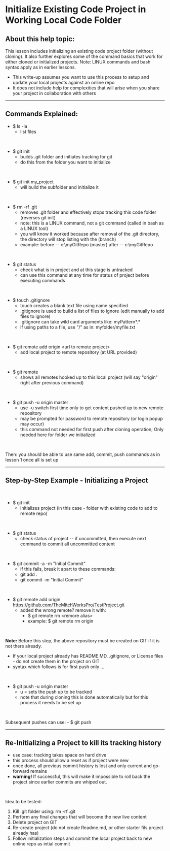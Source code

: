 # Initialize Existing Code Project in Working Local Code Folder

## About this help topic:  
This lesson includes initializing an existing code project folder (without cloning).
It also further explores some of the command basics that work for either cloned or initialized
projects.  Note:  LINUX commands and bash syntax apply as in earlier lessons.
<br/>

- This write-up assumes you want to use this process to setup and update your local projects against an online repo
- It does not include help for complexities that will arise when you share your project in collaboration with others

----
## Commands Explained:

- $ ls -la
  - list files
<br/>

- $ git init
  - builds .git folder and initiates tracking for git
  - do this from the folder you want to initialize
<br/>

- $ git init my_project
  - will build the subfolder and initialize it
<br/>

- $ rm -rf .git
  - removes .git folder and effectively stops tracking this code folder (reverses git init)
  - note:  this is a LINUX command, not a git command (called in bash as a LINUX tool)
  - you will know it worked because after removal of the .git directory, the directory will stop listing with the (branch) 
  - example:  before -- c:\myGitRepo (master)  after -- c:\myGitRepo 
<br/>
  
- $ git status
  - check what is in project and at this stage is untracked
  - can use this command at any time for status of project before executing commands
<br/>

- $ touch .gitignore
  - touch creates a blank text file using name specified
  - .gitignore is used to build a list of files to ignore (edit manually to add files to ignore)
  - .gitignore can take wild card arguments like:  myPattern*.*
  - if using paths to a file, use "/" as in:  myfolder/myfile.txt
<br/>
  
- $ git remote add origin \<url to remote project\>
  - add local project to remote repository (at URL provided)
<br/>
  
- $ git remote
  - shows all remotes hooked up to this local project (will say "origin" right after previous command)
<br/>

- $ git push -u origin master
  - use -u switch first time only to get content pushed up to new remote repository
  - may be prompted for password to remote repository (or login popup may occur)
  - this command not needed for first push after cloning operation;  Only needed here for folder we initialized
<br/>
  
Then: you should be able to use same add, commit, push commands as in lesson 1 once all is set up

----

## Step-by-Step Example - Initializing a Project
<br/>

- $ git init
  - initializes project (in this case - folder with existing code to add to remote repo)
<br/>
  
- $ git status
  - check status of project -- if uncommitted, then execute next command to commit all uncommitted content
<br/>

- $ git commit -a -m "Initial Commit"
  - if this fails, break it apart to these commands:
  - git add .
  - git commit -m "Initial Commit"
<br/>

- $ git remote add origin https://github.com/TheMitchWorksPro/TestProject.git
  - added the wrong remote?  remove it with:
    - $ git remote rm \<remore alias\>
    - example:  $ git remote rm origin
<br/>

**Note:**  Before this step, the above repository must be created on GIT if it is not there already.
- If your local project already has README.MD, .gitignore, or License files - do not create them in the project on GIT
- syntax which follows is for first push only ...
<br/>

- $ git push -u origin master
  - u = sets the push up to be tracked
  - note that during cloning this is done automatically but for this process it needs to be set up 
<br/>

Subsequent pushes can use:  - $ git push

----

## Re-Initializing a Project to kill its tracking history
- use case:  tracking takes space on hard drive
- this process should allow a reset as if project were new
- once done, all previous commit history is lost and only current and go-forward remains
- **warning!** If successful, this will make it impossible to roll back the project since earlier commits are whiped out.
<br/>

Idea to be tested:

1. Kill .git folder using:  rm -rf .git
2. Perform any final changes that will become the new live content
3. Delete project on GIT
4. Re-create project (do not create Readme.md, or other starter fils project already has)
5. Follow initialization steps and commit the local project back to new online repo as intial commit


  

